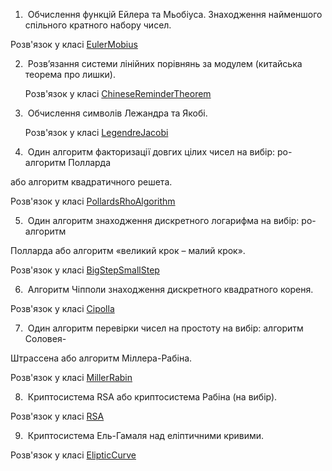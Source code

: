 
1.  Обчислення функцій Ейлера та Мьобіуса. Знаходження найменшого спільного
      кратного набору чисел.

Розв'язок у класі [EulerMobius](src/main/java/com/arinazabrodina/EulerMobius.java)

2.  Розв’язання системи лінійних порівнянь за модулем (китайська теорема про
      лишки).

   Розв'язок у класі [ChineseReminderTheorem](src/main/java/com/arinazabrodina/ChineseRemainderTheorem.java)

3.  Обчислення символів Лежандра та Якобі.

    Розв'язок у класі [LegendreJacobi](src/main/java/com/arinazabrodina/LegendreJacobi.java)

4.  Один алгоритм факторизації довгих цілих чисел на вибір: ро-алгоритм Полларда

або алгоритм квадратичного решета. 

Розв'язок у класі [PollardsRhoAlgorithm](src/main/java/com/arinazabrodina/PollardsRhoAlgorithm.java)

5.  Один алгоритм знаходження дискретного логарифма на вибір: ро-алгоритм

Полларда або алгоритм «великий крок – малий крок».

Розв'язок у класі [BigStepSmallStep](src/main/java/com/arinazabrodina/BigStepSmallStep.java)

6.  Алгоритм Чіпполи знаходження дискретного квадратного кореня.

Розв'язок у класі [Cipolla](src/main/java/com/arinazabrodina/Cipolla.java)

7.  Один алгоритм перевірки чисел на простоту на вибір: алгоритм Соловея-

Штрассена або алгоритм Міллера-Рабіна.

Розв'язок у класі [MillerRabin](src/main/java/com/arinazabrodina/MillerRabin.java)

8.  Криптосистема RSA або криптосистема Рабіна (на вибір).

Розв'язок у класі [RSA](src/main/java/com/arinazabrodina/RSA.java)

9.  Криптосистема Ель-Гамаля над еліптичними кривими.

Розв'язок у класі [ElipticCurve](src/main/java/com/arinazabrodina/EllipticCurve.java)
